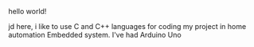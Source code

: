 hello world!

jd here, i like to use C and C++ languages for coding my project in home automation Embedded system.
I've had Arduino Uno 
